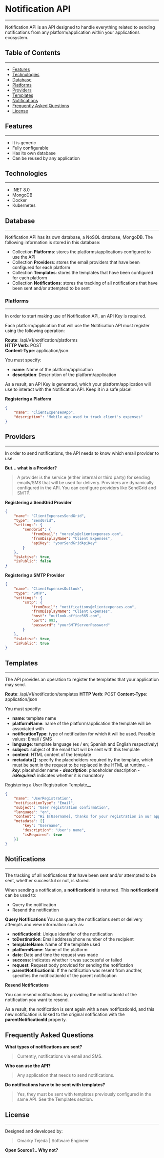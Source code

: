 # Notification API
___
Notification API is an API designed to handle everything related to sending notifications from any platform/application within your applications ecosystem.

## Table of Contents
___
* [Features](#features)
* [Technologies](#technologies)
* [Database](#database)
* [Platforms](#platforms)
* [Providers](#providers)
* [Templates](#templates)
* [Notifications](#notifications)
* [Frequently Asked Questions](#frequently-asked-questions)
* [License](#license)

## Features
___
- It is generic
- Fully configurable
- Has its own database
- Can be reused by any application


## Technologies
___
- .NET 8.0
- MongoDB
- Docker
- Kubernetes

## Database
___
Notification API has its own database, a NoSQL database, MongoDB.
The following information is stored in this database:
- Collection __Platforms__: stores the platforms/applications configured to use the API
- Collection __Providers__: stores the email providers that have been configured for each platform
- Collection __Templates__: stores the templates that have been configured for each platform
- Collection __Notifications__: stores the tracking of all notifications that have been sent and/or attempted to be sent

### Platforms
___
In order to start making use of Notification API, an API Key is required.

Each platform/application that will use the Notification API must register using the following operation:

__Route__: /api/v1/notification/platforms  
__HTTP Verb__: POST  
__Content-Type__: application/json

You must specify:
- __name__: Name of the platform/application
- __description__: Description of the platform/application

As a result, an API Key is generated, which your platform/application will use to interact with the Notification API. Keep it in a safe place!


__Registering a Platform__
```json
{
    "name": "ClientExpensesApp",
    "description": "Mobile app used to track client's expenses"
}
```



## Providers
___
In order to send notifications, the API needs to know which email provider to use.

__But... what is a Provider?__
> A provider is the service (either internal or third party) for sending emails/SMS that will be used for delivery. Providers are dynamically configured in the API. You can configure providers like SendGrid and SMTP.



__Registering a SendGrid Provider__
```json
{
    "name": "ClientExpensesSendGrid",
    "type": "SendGrid",
    "settings": {
        "sendGrid": {
            "fromEmail": "noreply@clientexpenses.com",
            "fromDisplayName": "Client Expenses",
            "apiKey": "yourSendGridApiKey"
        }
    },
    "isActive": true,
    "isPublic": false
}
```

__Registering a SMTP Provider__
```json
{
    "name": "ClientExpensesOutlook",
    "type": "SMTP",
    "settings": {
        "smtp": {
            "fromEmail": "notifications@clientexpenses.com",
            "fromDisplayName": "Client Expenses",
            "host": "outlook.office365.com",
            "port": 993,
            "password": "yourSMTPServerPassword"
        }
    },
    "isActive": true,
    "isPublic": true
}
```


## Templates
___
The API provides an operation to register the templates that your application may send.

__Route__: /api/v1/notification/templates
__HTTP Verb__: POST
__Content-Type__: application/json

You must specify:
* __name__: template name
* __platformName__: name of the platform/application the template will be associated with
* __notificationType__: type of notification for which it will be used. Possible values: Email / SMS
* __language__: template language (es / en; Spanish and English respectively)
* __subject__: subject of the email that will be sent with this template
* __content__: HTML content of the template
* __metadata []__: specify the placeholders required by the template, which must be sent in the request to be replaced in the HTML at runtime.
		- ___key___: placeholder name
		- ___description___: placeholder description
		- ___isRequired___: indicates whether it is mandatory

Registering a User Registration Template__
```json
{
    "name": "UserRegistration",
    "notificationType": "Email",
    "subject": "User registration confirmation",
    "language": "en",
    "content": "Hi $[Username], thanks for your registration in our app!",
	"metadata": [{
        "key": "Username",
        "description": "User's name",
        "isRequired": true
    }]
}
```

## Notifications
___
The tracking of all notifications that have been sent and/or attempted to be sent, whether successful or not, is stored.

When sending a notification, a __notificationId__ is returned.
This __notificationId__ can be used to:
- Query the notification
- Resend the notification

__Query Notifications__
You can query the notifications sent or delivery attempts and view information such as:

- __notificationId__: Unique identifier of the notification
- __toDestination__: Email address/phone number of the recipient
- __templateName__: Name of the template used
- __platformName__: Name of the platform
- __date__: Date and time the request was made
- __success__: Indicates whether it was successful or failed
- __request__: Request body provided for sending the notification
- __parentNotificationId__: If the notification was resent from another, specifies the notificationId of the parent notification


__Resend Notifications__

You can resend notifications by providing the notificationId of the notification you want to resend.

As a result, the notification is sent again with a new notificationId, and this new notification is linked to the original notification with the __parentNotificationId__ property.

## Frequently Asked Questions
__What types of notifications are sent?__
> Currently, notifications via email and SMS.

__Who can use the API?__
> Any application that needs to send notifications.

__Do notifications have to be sent with templates?__
> Yes, they must be sent with templates previously configured in the same API. See the Templates section.


## License
___
Designed and developed by:
> Omarky Tejeda | Software Engineer


**Open Source?.. Why not?**